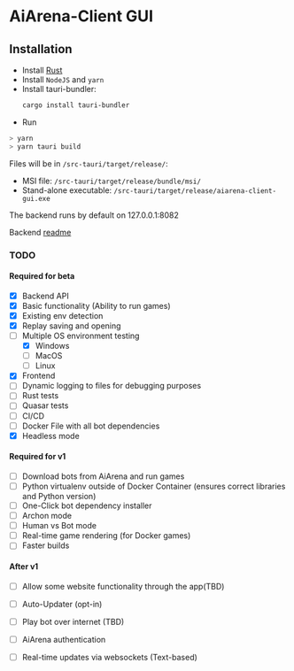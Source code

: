 # AiArena-Client GUI

## Installation
- Install [Rust](https://www.rust-lang.org/tools/install)
- Install `NodeJS` and `yarn`
- Install tauri-bundler:
  ```bash
  cargo install tauri-bundler
  ```
- Run <br>
```bash
> yarn
> yarn tauri build
```

Files will be in `/src-tauri/target/release/`:
- MSI file: `/src-tauri/target/release/bundle/msi/`
- Stand-alone executable: `/src-tauri/target/release/aiarena-client-gui.exe`

The backend runs by default on 127.0.0.1:8082<br>

Backend [readme](backend/README.md)


### TODO

#### Required for beta
- [x] Backend API
- [x] Basic functionality (Ability to run games)
- [x] Existing env detection
- [x] Replay saving and opening
- [ ] Multiple OS environment testing
  - [x] Windows
  - [ ] MacOS
  - [ ] Linux
- [x] Frontend
- [ ] Dynamic logging to files for debugging purposes
- [ ] Rust tests
- [ ] Quasar tests
- [ ] CI/CD
- [ ] Docker File with all bot dependencies
- [x] Headless mode

#### Required for v1
- [ ] Download bots from AiArena and run games
- [ ] Python virtualenv outside of Docker Container (ensures correct libraries and Python version)
- [ ] One-Click bot dependency installer
- [ ] Archon mode
- [ ] Human vs Bot mode
- [ ] Real-time game rendering (for Docker games)
- [ ] Faster builds

#### After v1
- [ ] Allow some website functionality through the app(TBD)
- [ ] Auto-Updater (opt-in)
- [ ] Play bot over internet (TBD)
- [ ] AiArena authentication
- [ ] Real-time updates via websockets (Text-based)

